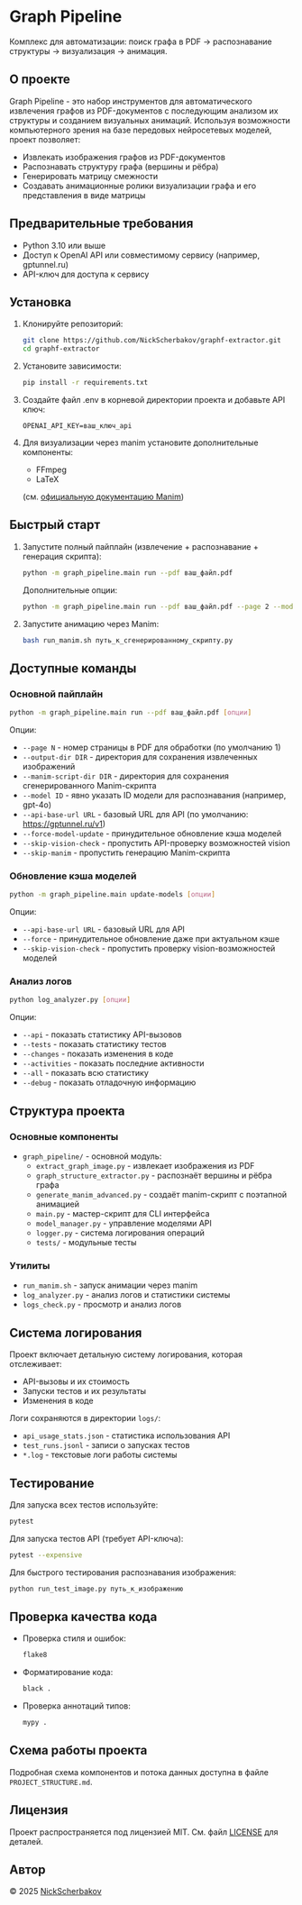 # Graph Pipeline

Комплекс для автоматизации: поиск графа в PDF → распознавание структуры → визуализация → анимация.

## О проекте

Graph Pipeline - это набор инструментов для автоматического извлечения графов из PDF-документов с последующим анализом их структуры и созданием визуальных анимаций. Используя возможности компьютерного зрения на базе передовых нейросетевых моделей, проект позволяет:

- Извлекать изображения графов из PDF-документов
- Распознавать структуру графа (вершины и рёбра)
- Генерировать матрицу смежности
- Создавать анимационные ролики визуализации графа и его представления в виде матрицы

## Предварительные требования

- Python 3.10 или выше
- Доступ к OpenAI API или совместимому сервису (например, gptunnel.ru)
- API-ключ для доступа к сервису

## Установка

1. Клонируйте репозиторий:
   ```bash
   git clone https://github.com/NickScherbakov/graphf-extractor.git
   cd graphf-extractor
   ```

2. Установите зависимости:
   ```bash
   pip install -r requirements.txt
   ```

3. Создайте файл .env в корневой директории проекта и добавьте API ключ:
   ```
   OPENAI_API_KEY=ваш_ключ_api
   ```

4. Для визуализации через manim установите дополнительные компоненты:
   - FFmpeg
   - LaTeX
   
   (см. [официальную документацию Manim](https://docs.manim.community/en/stable/installation.html))

## Быстрый старт

1. Запустите полный пайплайн (извлечение + распознавание + генерация скрипта):
   ```bash
   python -m graph_pipeline.main run --pdf ваш_файл.pdf
   ```
   
   Дополнительные опции:
   ```bash
   python -m graph_pipeline.main run --pdf ваш_файл.pdf --page 2 --model gpt-4o
   ```

2. Запустите анимацию через Manim:
   ```bash
   bash run_manim.sh путь_к_сгенерированному_скрипту.py
   ```

## Доступные команды

### Основной пайплайн

```bash
python -m graph_pipeline.main run --pdf ваш_файл.pdf [опции]
```

Опции:
- `--page N` - номер страницы в PDF для обработки (по умолчанию 1)
- `--output-dir DIR` - директория для сохранения извлеченных изображений
- `--manim-script-dir DIR` - директория для сохранения сгенерированного Manim-скрипта
- `--model ID` - явно указать ID модели для распознавания (например, gpt-4o)
- `--api-base-url URL` - базовый URL для API (по умолчанию: https://gptunnel.ru/v1)
- `--force-model-update` - принудительное обновление кэша моделей
- `--skip-vision-check` - пропустить API-проверку возможностей vision
- `--skip-manim` - пропустить генерацию Manim-скрипта

### Обновление кэша моделей

```bash
python -m graph_pipeline.main update-models [опции]
```

Опции:
- `--api-base-url URL` - базовый URL для API
- `--force` - принудительное обновление даже при актуальном кэше
- `--skip-vision-check` - пропустить проверку vision-возможностей моделей

### Анализ логов

```bash
python log_analyzer.py [опции]
```

Опции:
- `--api` - показать статистику API-вызовов
- `--tests` - показать статистику тестов
- `--changes` - показать изменения в коде
- `--activities` - показать последние активности
- `--all` - показать всю статистику
- `--debug` - показать отладочную информацию

## Структура проекта

### Основные компоненты

- `graph_pipeline/` - основной модуль:
  - `extract_graph_image.py` - извлекает изображения из PDF
  - `graph_structure_extractor.py` - распознаёт вершины и рёбра графа
  - `generate_manim_advanced.py` - создаёт manim-скрипт с поэтапной анимацией
  - `main.py` - мастер-скрипт для CLI интерфейса
  - `model_manager.py` - управление моделями API
  - `logger.py` - система логирования операций
  - `tests/` - модульные тесты

### Утилиты

- `run_manim.sh` - запуск анимации через manim
- `log_analyzer.py` - анализ логов и статистики системы
- `logs_check.py` - просмотр и анализ логов

## Система логирования

Проект включает детальную систему логирования, которая отслеживает:
- API-вызовы и их стоимость
- Запуски тестов и их результаты
- Изменения в коде

Логи сохраняются в директории `logs/`:
- `api_usage_stats.json` - статистика использования API
- `test_runs.jsonl` - записи о запусках тестов
- `*.log` - текстовые логи работы системы

## Тестирование

Для запуска всех тестов используйте:
```bash
pytest
```

Для запуска тестов API (требует API-ключа):
```bash
pytest --expensive
```

Для быстрого тестирования распознавания изображения:
```bash
python run_test_image.py путь_к_изображению
```

## Проверка качества кода

- Проверка стиля и ошибок:
  ```bash
  flake8
  ```
- Форматирование кода:
  ```bash
  black .
  ```
- Проверка аннотаций типов:
  ```bash
  mypy .
  ```

## Схема работы проекта

Подробная схема компонентов и потока данных доступна в файле `PROJECT_STRUCTURE.md`.

## Лицензия

Проект распространяется под лицензией MIT. См. файл [LICENSE](LICENSE) для деталей.

## Автор

© 2025 [NickScherbakov](https://github.com/NickScherbakov)
